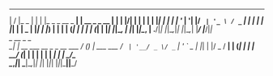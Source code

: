  __  __         _   _                  _                 _ 
|  \/  |_   _  | | | |_   _ _ __  _ __| | __ _ _ __   __| |
| |\/| | | | | | |_| | | | | '_ \| '__| |/ _` | '_ \ / _` |
| |  | | |_| | |  _  | |_| | |_) | |  | | (_| | | | | (_| |
|_|  |_|\__, | |_| |_|\__, | .__/|_|  |_|\__,_|_| |_|\__,_|
        |___/         |___/|_|                             
     _                           __ _ _           
  __| |_ __ ___  __ _ _ __ ___  / _(_) | ___  ___ 
 / _` | '__/ _ \/ _` | '_ ` _ \| |_| | |/ _ \/ __|
| (_| | | |  __/ (_| | | | | | |  _| | |  __/\__ \
 \__,_|_|  \___|\__,_|_| |_| |_|_| |_|_|\___||___/
                                                  

